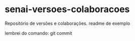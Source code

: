 # senai-versoes-colaboracoes
Repositório de versões e colaborações. 
readme de exemplo

lembrei do comando: git commit